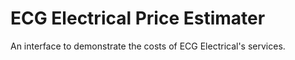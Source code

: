 # ECG Electrical Price Estimater
An interface to demonstrate the costs of ECG Electrical's services.
